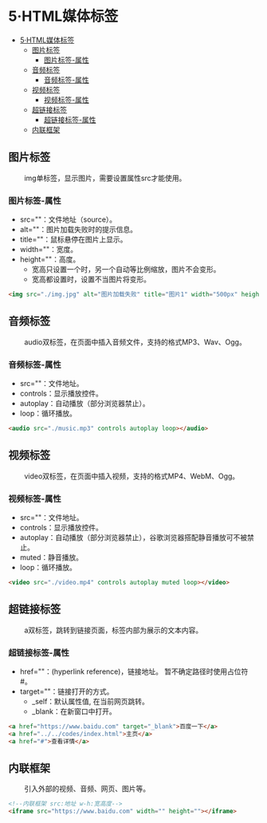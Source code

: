 # 5·HTML媒体标签

<!-- TOC -->
* [5·HTML媒体标签](#5html媒体标签)
  * [图片标签](#图片标签)
    * [图片标签-属性](#图片标签-属性)
  * [音频标签](#音频标签)
    * [音频标签-属性](#音频标签-属性)
  * [视频标签](#视频标签)
    * [视频标签-属性](#视频标签-属性)
  * [超链接标签](#超链接标签)
    * [超链接标签-属性](#超链接标签-属性)
  * [内联框架](#内联框架)
<!-- TOC -->

## 图片标签

&ensp;&ensp;&ensp;&ensp;
img单标签，显示图片，需要设置属性src才能使用。  

### 图片标签-属性

- src=""：文件地址（source）。
- alt=""：图片加载失败时的提示信息。
- title=""：鼠标悬停在图片上显示。
- width=""：宽度。
- height=""：高度。 
  - 宽高只设置一个时，另一个自动等比例缩放，图片不会变形。 
  - 宽高都设置时，设置不当图片将变形。

```html
<img src="./img.jpg" alt="图片加载失败" title="图片1" width="500px" height="300px">
```

## 音频标签

&ensp;&ensp;&ensp;&ensp;
audio双标签，在页面中插入音频文件，支持的格式MP3、Wav、Ogg。

### 音频标签-属性

- src=""：文件地址。
- controls：显示播放控件。
- autoplay：自动播放（部分浏览器禁止）。
- loop：循环播放。

```html
<audio src="./music.mp3" controls autoplay loop></audio>
```

## 视频标签

&ensp;&ensp;&ensp;&ensp;
video双标签，在页面中插入视频，支持的格式MP4、WebM、Ogg。

### 视频标签-属性

- src=""：文件地址。
- controls：显示播放控件。
- autoplay：自动播放（部分浏览器禁止），谷歌浏览器搭配静音播放可不被禁止。
- muted：静音播放。
- loop：循环播放。

```html
<video src="./video.mp4" controls autoplay muted loop></video>
```

## 超链接标签

&ensp;&ensp;&ensp;&ensp;
a双标签，跳转到链接页面，标签内部为展示的文本内容。

### 超链接标签-属性

- href=""：(hyperlink reference)，链接地址。 暂不确定路径时使用占位符#。
- target=""：链接打开的方式。
  - _self：默认属性值, 在当前网页跳转。
  - _blank：在新窗口中打开。

```html
<a href="https://www.baidu.com" target="_blank">百度一下</a>
<a href="../../codes/index.html">主页</a>
<a href="#">查看详情</a>
```

## 内联框架

&ensp;&ensp;&ensp;&ensp; 
引入外部的视频、音频、网页、图片等。

```html
<!--内联框架 src:地址 w-h:宽高度-->
<iframe src="https://www.baidu.com" width="" height=""></iframe>
```
